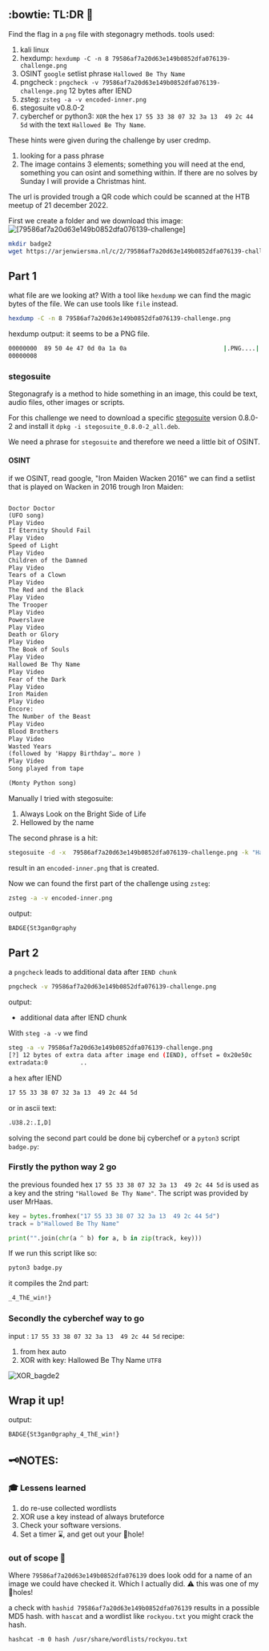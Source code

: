 ## :bowtie: TL:DR :scroll:
Find the flag in a `png` file with stegonagry methods.
tools used:
1. kali linux
2. hexdump:   `hexdump -C -n 8 79586af7a20d63e149b0852dfa076139-challenge.png`
3. OSINT `google` setlist phrase `Hallowed Be Thy Name`
4. pngcheck : `pngcheck -v 79586af7a20d63e149b0852dfa076139-challenge.png` 12 bytes after IEND
5. zsteg:  `zsteg -a -v encoded-inner.png`
6. stegosuite v0.8.0-2
7. cyberchef or python3: `XOR` the hex `17 55 33 38 07 32 3a 13  49 2c 44 5d` with the text `Hallowed Be Thy Name`.

These hints were given during the challenge by user credmp.

1. looking for a pass phrase
2. The image contains 3 elements; something you will need at the end, something you can osint and something within. If there are no solves by Sunday I will provide a Christmas hint.

The url is provided trough a QR code which could be scanned at the HTB meetup of 21 december 2022.

First we create a folder and we download this image:
![[79586af7a20d63e149b0852dfa076139-challenge]](../img/79586af7a20d63e149b0852dfa076139-challenge.png)
```sh
mkdir badge2
wget https://arjenwiersma.nl/c/2/79586af7a20d63e149b0852dfa076139-challenge.png
```



## Part 1
what file are we looking at?
With a tool like `hexdump` we can find the magic bytes of the file. We can use  tools like `file` instead. 

```sh
hexdump -C -n 8 79586af7a20d63e149b0852dfa076139-challenge.png
```
hexdump output: it seems to be a PNG file.
```sh
00000000  89 50 4e 47 0d 0a 1a 0a                           |.PNG....|
00000008
```

### stegosuite
Stegonagrafy is a method to hide something in an image, this could be text, audio files, other images or scripts.

For this challenge we need to download a specific [stegosuite](http://ftp.de.debian.org/debian/pool/main/s/stegosuite/stegosuite_0.8.0-2_all.deb) version 0.8.0-2 and install it `dpkg -i stegosuite_0.8.0-2_all.deb`.


We need a phrase for `stegosuite`  and therefore we need a little bit of OSINT.

#### OSINT
if we OSINT, read google, "Iron Maiden Wacken 2016" we can find a setlist that is played on Wacken in 2016 trough Iron Maiden:
```txt

Doctor Doctor
(UFO song)
Play Video
If Eternity Should Fail
Play Video
Speed of Light
Play Video
Children of the Damned
Play Video
Tears of a Clown
Play Video
The Red and the Black
Play Video
The Trooper
Play Video
Powerslave
Play Video
Death or Glory
Play Video
The Book of Souls
Play Video
Hallowed Be Thy Name
Play Video
Fear of the Dark
Play Video
Iron Maiden
Play Video
Encore:
The Number of the Beast
Play Video
Blood Brothers
Play Video
Wasted Years
(followed by 'Happy Birthday'… more )
Play Video
Song played from tape

(Monty Python song) 
```

Manually I tried with stegosuite:
1. Always Look on the Bright Side of Life
2. Hellowed by the name

The second phrase is a hit:
```sh
stegosuite -d -x  79586af7a20d63e149b0852dfa076139-challenge.png -k "Hallowed Be Thy Name"
```
result in  an `encoded-inner.png` that is created.

Now we can found the first part of the challenge using `zsteg`:
```sh
zsteg -a -v encoded-inner.png
```
output:
```sh
BADGE{St3gan0graphy
```



## Part 2

a `pngcheck` leads to additional data after `IEND chunk`
```sh
pngcheck -v 79586af7a20d63e149b0852dfa076139-challenge.png
```
output:
- additional data after IEND chunk

With `steg -a -v` we find  
```sh
steg -a -v 79586af7a20d63e149b0852dfa076139-challenge.png                                                                                                                                                                                             
[?] 12 bytes of extra data after image end (IEND), offset = 0x20e50c                                                                                                                                                                                       
extradata:0         .. 
```
a hex after IEND
```sh
17 55 33 38 07 32 3a 13  49 2c 44 5d
```
or in ascii text:

```sh
.U38.2:.I,D]
```

solving the second part could be done bij cyberchef or a `pyton3` script `badge.py`:

### Firstly the python way 2 go
the previous founded hex `17 55 33 38 07 32 3a 13  49 2c 44 5d` is used as a key and the string `"Hallowed Be Thy Name"`.
The script was provided by user MrHaas.
```py
key = bytes.fromhex("17 55 33 38 07 32 3a 13  49 2c 44 5d")
track = b"Hallowed Be Thy Name"

print("".join(chr(a ^ b) for a, b in zip(track, key)))
```
If we run this script like so:
```sh
pyton3 badge.py
```
it compiles the 2nd part:
```sh
_4_ThE_win!}

```


### Secondly the cyberchef way to go
input :  `17 55 33 38 07 32 3a 13  49 2c 44 5d`
recipe:
1. from hex auto
2. XOR with key: Hallowed Be Thy Name `UTF8`

  ![XOR_bagde2](../img/XOR_bagde2.png)

## Wrap it up!
output:
```sh
BADGE{St3gan0graphy_4_ThE_win!}
```


## :old_key:NOTES: 

### :mortar_board: Lessens learned
1. do re-use collected wordlists
2. XOR use a key instead of always bruteforce 
3. Check your software versions. 
4. Set a timer :hourglass:, and get out your :rabbit:hole!

### out of scope :shit:
Where `79586af7a20d63e149b0852dfa076139` does look odd for a name of an image we could have checked it.
Which I actually did. :warning: this was one of my :rabbit:holes!

a check with `hashid 79586af7a20d63e149b0852dfa076139` results in a possible MD5 hash.
with `hascat` and a wordlist like `rockyou.txt` you might crack the hash.

```shell
hashcat -m 0 hash /usr/share/wordlists/rockyou.txt
```




